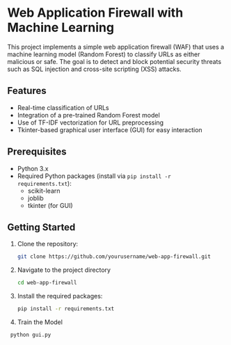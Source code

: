 # Web Application Firewall with Machine Learning

This project implements a simple web application firewall (WAF) that uses a machine learning model (Random Forest) to classify URLs as either malicious or safe. The goal is to detect and block potential security threats such as SQL injection and cross-site scripting (XSS) attacks.

## Features

- Real-time classification of URLs
- Integration of a pre-trained Random Forest model
- Use of TF-IDF vectorization for URL preprocessing
- Tkinter-based graphical user interface (GUI) for easy interaction

## Prerequisites

- Python 3.x
- Required Python packages (install via `pip install -r requirements.txt`):
  - scikit-learn
  - joblib
  - tkinter (for GUI)

## Getting Started

1. Clone the repository:

   ```bash
   git clone https://github.com/yourusername/web-app-firewall.git
2. Navigate to the project directory
   ```bash
   cd web-app-firewall
4. Install the required packages:
   ```bash
   pip install -r requirements.txt

5. Train the Model
  ```bash
   python gui.py



